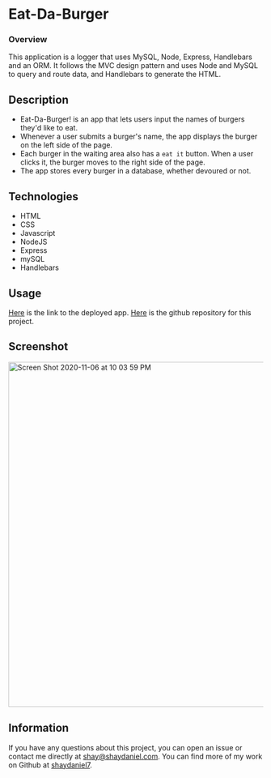 # Eat-Da-Burger

### Overview
This application is a logger that uses MySQL, Node, Express, Handlebars and an ORM. It follows the MVC design pattern and uses Node and MySQL to query and route data, and Handlebars to generate the HTML.

## Description
* Eat-Da-Burger! is an app that lets users input the names of burgers they'd like to eat.
* Whenever a user submits a burger's name, the app displays the burger on the left side of the page.
* Each burger in the waiting area also has a `eat it` button. When a user clicks it, the burger moves to the right side of the page.
* The app stores every burger in a database, whether devoured or not.

## Technologies
* HTML
* CSS
* Javascript
* NodeJS
* Express
* mySQL
* Handlebars

## Usage
[Here](https://warm-woodland-61603.herokuapp.com/) is the link to the deployed app.  [Here](https://github.com/shaydaniel7/burger "Link to github repository") is the github repository for this project.

## Screenshot
<img width="681" alt="Screen Shot 2020-11-06 at 10 03 59 PM" src="https://user-images.githubusercontent.com/67557233/98433483-41fc0100-207c-11eb-99b5-6c4323bda505.png">

## Information
If you have any questions about this project, you can open an issue or contact me directly at shay@shaydaniel.com. You can find more of my work on Github at [shaydaniel7](https://github.com/shaydaniel7/).  

